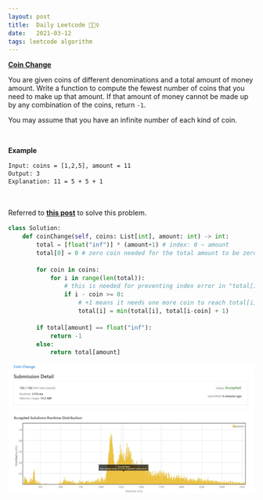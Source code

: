 ```yaml
---
layout: post
title:  Daily Leetcode 🙋🏻‍♀️
date:   2021-03-12
tags: leetcode algorithm 
---
```


<b><a href='https://leetcode.com/explore/challenge/card/march-leetcoding-challenge-2021/589/week-2-march-8th-march-14th/3668/' target='_blank'> Coin Change </a></b>

You are given coins of different denominations and a total amount of money amount. Write a function to compute the fewest number of coins that you need to make up that amount. If that amount of money cannot be made up by any combination of the coins, return ```-1```.

You may assume that you have an infinite number of each kind of coin.

<br>

<b>Example</b>
```
Input: coins = [1,2,5], amount = 11
Output: 3
Explanation: 11 = 5 + 5 + 1
```

<br>
<br>
Referred to <b><a href='https://trykv.medium.com/how-to-solve-minimum-coin-change-f96a758ccade' target='_blank'>this post</a></b> to solve this problem. 

```python
class Solution:
    def coinChange(self, coins: List[int], amount: int) -> int:
        total = [float("inf")] * (amount+1) # index: 0 ~ amount 
        total[0] = 0 # zero coin needed for the total amount to be zero 
        
        for coin in coins:
            for i in range(len(total)):
                # this is needed for preventing index error in "total[i-coin]"
                if i - coin >= 0:
                    # +1 means it needs one more coin to reach total[i] from total[i-coin]
                    total[i] = min(total[i], total[i-coin] + 1)
                    
        if total[amount] == float("inf"):
            return -1
        else:
            return total[amount]        
```


<img src="https://github.com/yeounyi/yeounyi.github.io/blob/master/assets/img/0312.JPG?raw=true">
<br>

